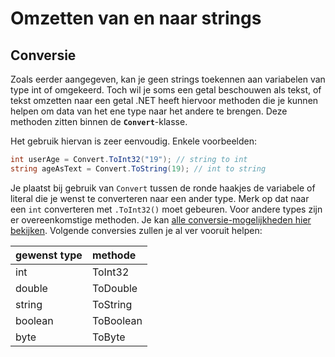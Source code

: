 # Omzetten van en naar strings

## Conversie

Zoals eerder aangegeven, kan je geen strings toekennen aan variabelen van type int of omgekeerd. Toch wil je soms een getal beschouwen als tekst, of tekst omzetten naar een getal .NET heeft hiervoor methoden die je kunnen helpen om data van het ene type naar het andere te brengen. Deze methoden zitten binnen de **`Convert`**-klasse.

Het gebruik hiervan is zeer eenvoudig. Enkele voorbeelden:

```csharp
int userAge = Convert.ToInt32("19"); // string to int
string ageAsText = Convert.ToString(19); // int to string
```

Je plaatst bij gebruik van `Convert` tussen de ronde haakjes de variabele of literal die je wenst te converteren naar een ander type. Merk op dat naar een `int` converteren met `.ToInt32()` moet gebeuren. Voor andere types zijn er overeenkomstige methoden. Je kan [alle conversie-mogelijkheden hier bekijken](https://msdn.microsoft.com/en-us/library/system.convert.aspx). Volgende conversies zullen je al ver vooruit helpen:

| gewenst type | methode |
| :--- | :--- |
| int | ToInt32 |
| double | ToDouble |
| string | ToString |
| boolean | ToBoolean |
| byte | ToByte |

